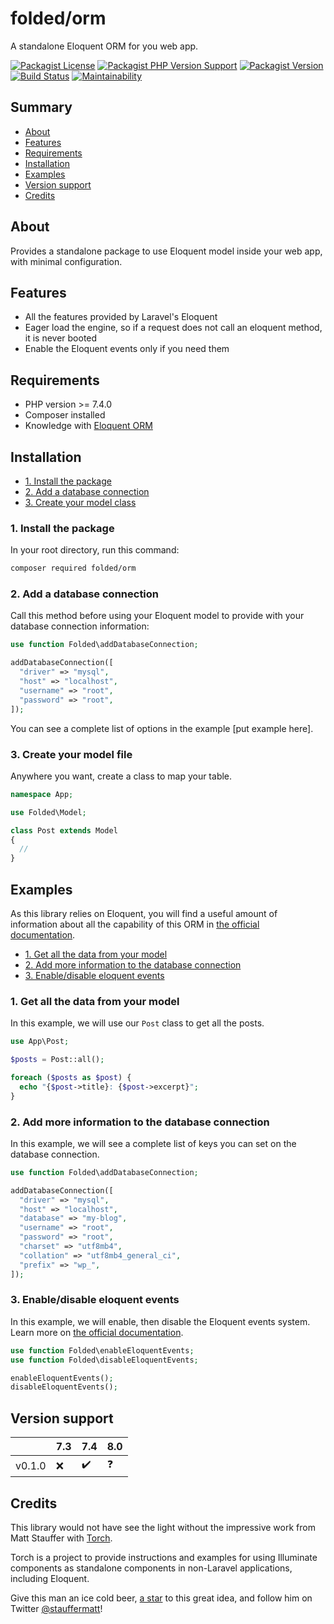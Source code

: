 # folded/orm

A standalone Eloquent ORM for you web app.

[![Packagist License](https://img.shields.io/packagist/l/folded/orm)](https://github.com/folded-php/orm/blob/master/LICENSE) [![Packagist PHP Version Support](https://img.shields.io/packagist/php-v/folded/orm)](https://github.com/folded-php/orm/blob/master/composer.json#L14) [![Packagist Version](https://img.shields.io/packagist/v/folded/orm)](https://packagist.org/packages/folded/orm) [![Build Status](https://travis-ci.com/folded-php/orm.svg?branch=master)](https://travis-ci.com/folded-php/orm) [![Maintainability](https://api.codeclimate.com/v1/badges/9e72165b7dbf2a78b7db/maintainability)](https://codeclimate.com/github/folded-php/orm/maintainability)

## Summary

- [About](#about)
- [Features](#features)
- [Requirements](#requirements)
- [Installation](#installation)
- [Examples](#examples)
- [Version support](#version-support)
- [Credits](#credits)

## About

Provides a standalone package to use Eloquent model inside your web app, with minimal configuration.

## Features

- All the features provided by Laravel's Eloquent
- Eager load the engine, so if a request does not call an eloquent method, it is never booted
- Enable the Eloquent events only if you need them

## Requirements

- PHP version >= 7.4.0
- Composer installed
- Knowledge with [Eloquent ORM](https://laravel.com/docs/7.x/eloquent)

## Installation

- [1. Install the package](#1-instal-the-package)
- [2. Add a database connection](#2-add-a-database-connection)
- [3. Create your model class](#3-create-your-model-file)

### 1. Install the package

In your root directory, run this command:

```bash
composer required folded/orm
```

### 2. Add a database connection

Call this method before using your Eloquent model to provide with your database connection information:

```php
use function Folded\addDatabaseConnection;

addDatabaseConnection([
  "driver" => "mysql",
  "host" => "localhost",
  "username" => "root",
  "password" => "root",
]);
```

You can see a complete list of options in the example [put example here].

### 3. Create your model file

Anywhere you want, create a class to map your table.

```php
namespace App;

use Folded\Model;

class Post extends Model
{
  //
}
```

## Examples

As this library relies on Eloquent, you will find a useful amount of information about all the capability of this ORM in [the official documentation](https://laravel.com/docs/7.x/eloquent).

- [1. Get all the data from your model](#1-get-all-the-data-from-your-model)
- [2. Add more information to the database connection](#2-add-more-information-to-the-database-connection)
- [3. Enable/disable eloquent events](#3-enable-disable-eloquent-events)

### 1. Get all the data from your model

In this example, we will use our `Post` class to get all the posts.

```php
use App\Post;

$posts = Post::all();

foreach ($posts as $post) {
  echo "{$post->title}: {$post->excerpt}";
}
```

### 2. Add more information to the database connection

In this example, we will see a complete list of keys you can set on the database connection.

```php
use function Folded\addDatabaseConnection;

addDatabaseConnection([
  "driver" => "mysql",
  "host" => "localhost",
  "database" => "my-blog",
  "username" => "root",
  "password" => "root",
  "charset" => "utf8mb4",
  "collation" => "utf8mb4_general_ci",
  "prefix" => "wp_",
]);
```

### 3. Enable/disable eloquent events

In this example, we will enable, then disable the Eloquent events system. Learn more on [the official documentation](https://laravel.com/docs/7.x/eloquent#events).

```php
use function Folded\enableEloquentEvents;
use function Folded\disableEloquentEvents;

enableEloquentEvents();
disableEloquentEvents();
```

## Version support

|        | 7.3 | 7.4 | 8.0 |
| ------ | --- | --- | --- |
| v0.1.0 | ❌  | ✔️  | ❓  |

## Credits

This library would not have see the light without the impressive work from Matt Stauffer with [Torch](https://github.com/mattstauffer/Torch).

Torch is a project to provide instructions and examples for using Illuminate components as standalone components in non-Laravel applications, including Eloquent.

Give this man an ice cold beer, [a star](https://github.com/mattstauffer/Torch) to this great idea, and follow him on Twitter [@stauffermatt](https://twitter.com/stauffermatt)!
